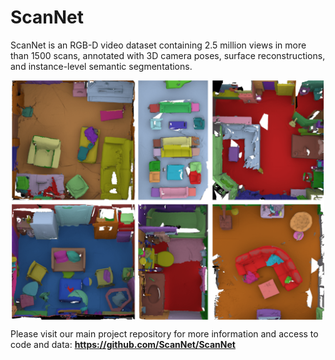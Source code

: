 # ScanNet
ScanNet is an RGB-D video dataset containing 2.5 million views in more than 1500 scans, annotated with 3D camera poses, surface reconstructions, and instance-level semantic segmentations.

<img src="img/annotations.png" style="width:500px; display: block; margin-left: auto; margin-right: auto;"/>

Please visit our main project repository for more information and access to code and data: **https://github.com/ScanNet/ScanNet**
